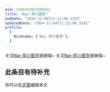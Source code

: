```yaml
---
mid: 3494354922506652
title: "Nai-早川里奈"
pubDate: "2024-11-04T11:22:08.314Z"
updatedDate: "2024-11-04T11:22:08.314Z"
profile:
  {
    Nickname: ["Nai-早川里奈"],
  }
---
```


关注[Nai-早川里奈](https://space.bilibili.com/3494354922506652)谢谢喵~ 关注[Nai-早川里奈](https://space.bilibili.com/3494354922506652)谢谢喵~

## 此条目有待补充
你可以在[这里](https://github.com/Yuhanawa/VTuber.ICU/edit/master/src/content/v/Nai-早川里奈/index.md)编辑本文
